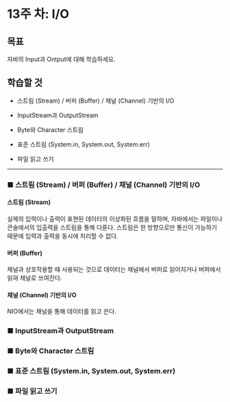 # 13주 차: I/O

## 목표

자바의 Input과 Ontput에 대해 학습하세요.

## 학습할 것

- 스트림 (Stream) / 버퍼 (Buffer) / 채널 (Channel) 기반의 I/O

- InputStream과 OutputStream
- Byte와 Character 스트림
- 표준 스트림 (System.in, System.out, System.err)
- 파일 읽고 쓰기

---

### ■ 스트림 (Stream) / 버퍼 (Buffer) / 채널 (Channel) 기반의 I/O

#### 스트림 (Stream)

실제의 입력이나 출력이 표현된 데이터의 이상화된 흐름을 말하며, 자바에서는 파일이나 콘솔에서의 입출력을 스트림을 통해 다룬다. 스트림은 한 방향으로만 통신이 가능하기 때문에 입력과 출력을 동시에 처리할 수 없다.

#### 버퍼 (Buffer)

채널과 상호작용할 때 사용되는 것으로 데이터는 채널에서 버퍼로 읽어지거나 버퍼에서 읽혀 채널로 쓰여진다.

#### 채널 (Channel) 기반의 I/O

NIO에서는 채널을 통해 데이터를 읽고 쓴다.

### ■ InputStream과 OutputStream

### ■ Byte와 Character 스트림

### ■ 표준 스트림 (System.in, System.out, System.err)

### ■ 파일 읽고 쓰기